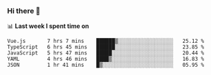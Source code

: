 ### Hi there 👋

<!--
**DBvc/DBvc** is a ✨ _special_ ✨ repository because its `README.md` (this file) appears on your GitHub profile.

Here are some ideas to get you started:

- 🔭 I’m currently working on ...
- 🌱 I’m currently learning ...
- 👯 I’m looking to collaborate on ...
- 🤔 I’m looking for help with ...
- 💬 Ask me about ...
- 📫 How to reach me: ...
- 😄 Pronouns: ...
- ⚡ Fun fact: ...
-->

📊 **Last week I spent time on**
<!--START_SECTION:waka-->
```text
Vue.js       7 hrs 7 mins    ██████▒░░░░░░░░░░░░░░░░░░   25.12 % 
TypeScript   6 hrs 45 mins   ██████░░░░░░░░░░░░░░░░░░░   23.85 % 
JavaScript   5 hrs 47 mins   █████░░░░░░░░░░░░░░░░░░░░   20.44 % 
YAML         4 hrs 46 mins   ████▒░░░░░░░░░░░░░░░░░░░░   16.83 % 
JSON         1 hr 41 mins    █▒░░░░░░░░░░░░░░░░░░░░░░░   05.95 % 
```
<!--END_SECTION:waka-->
